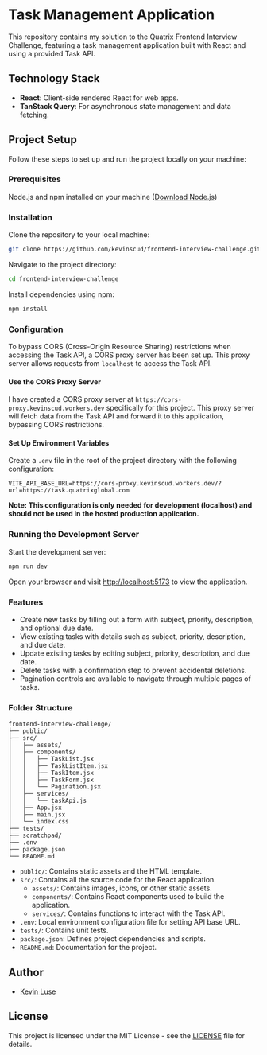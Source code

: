 # Task Management Application

This repository contains my solution to the Quatrix Frontend Interview Challenge, featuring a task management application built with React and using a provided Task API.

## Technology Stack

- **React**: Client-side rendered React for web apps.
- **TanStack Query**: For asynchronous state management and data fetching.

## Project Setup

Follow these steps to set up and run the project locally on your machine:

### Prerequisites

Node.js and npm installed on your machine ([Download Node.js](https://nodejs.org/))

### Installation

Clone the repository to your local machine:

```bash
git clone https://github.com/kevinscud/frontend-interview-challenge.git
```

Navigate to the project directory:

```bash
cd frontend-interview-challenge
```

Install dependencies using npm:

```bash
npm install
```

### Configuration

To bypass CORS (Cross-Origin Resource Sharing) restrictions when accessing the Task API, a CORS proxy
server has been set up. This proxy server allows requests from `localhost` to access the Task API.

#### **Use the CORS Proxy Server**

I have created a CORS proxy server at `https://cors-proxy.kevinscud.workers.dev` specifically for this project. This proxy server will fetch data from the Task API and forward it to this application, bypassing CORS restrictions.

#### **Set Up Environment Variables**

Create a `.env` file in the root of the project directory with the following configuration:

```plaintext
VITE_API_BASE_URL=https://cors-proxy.kevinscud.workers.dev/?url=https://task.quatrixglobal.com
```

**Note: This configuration is only needed for development (localhost) and should not be used in the hosted production application.**

### Running the Development Server

Start the development server:

```bash
npm run dev
```

Open your browser and visit [http://localhost:5173](http://localhost:5173) to view the application.

### Features

- Create new tasks by filling out a form with subject, priority, description, and optional due date.
- View existing tasks with details such as subject, priority, description, and due date.
- Update existing tasks by editing subject, priority, description, and due date.
- Delete tasks with a confirmation step to prevent accidental deletions.
- Pagination controls are available to navigate through multiple pages of tasks.

### Folder Structure

```plaintext
frontend-interview-challenge/
├── public/
├── src/
│   ├── assets/
│   ├── components/
│   │   ├── TaskList.jsx
│   │   ├── TaskListItem.jsx
│   │   ├── TaskItem.jsx
│   │   ├── TaskForm.jsx
│   │   └── Pagination.jsx
│   ├── services/
│   │   └── taskApi.js
│   ├── App.jsx
│   ├── main.jsx
│   └── index.css
├── tests/
├── scratchpad/
├── .env
├── package.json
└── README.md
```

- `public/`: Contains static assets and the HTML template.
- `src/`: Contains all the source code for the React application.
  - `assets/`: Contains images, icons, or other static assets.
  - `components/`: Contains React components used to build the application.
  - `services/`: Contains functions to interact with the Task API.
- `.env`: Local environment configuration file for setting API base URL.
- `tests/`: Contains unit tests.
- `package.json`: Defines project dependencies and scripts.
- `README.md`: Documentation for the project.

## Author

- [Kevin Luse](https://github.com/kevinscud)

## License

This project is licensed under the MIT License - see the [LICENSE](LICENSE) file for details.
